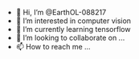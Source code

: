 - 👋 Hi, I’m @EarthOL-088217
- 👀 I’m interested in computer vision
- 🌱 I’m currently learning tensorflow
- 💞️ I’m looking to collaborate on ...
- 📫 How to reach me ...

<!---
EarthOL-088217/EarthOL-088217 is a ✨ special ✨ repository because its `README.md` (this file) appears on your GitHub profile.
You can click the Preview link to take a look at your changes.
--->
